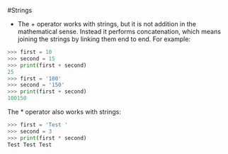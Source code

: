 #Strings
- The + operator works with strings, but it is not addition in the mathematical sense.  Instead it performs concatenation, which means joining the strings by linking them end to end. 
For example:
```python
>>> first = 10
>>> second = 15
>>> print(first + second)
25
>>> first = '100'
>>> second = '150'
>>> print(first + second)
100150
```
The * operator also works with strings:
```python
>>> first = 'Test '
>>> second = 3
>>> print(first * second)
Test Test Test
```